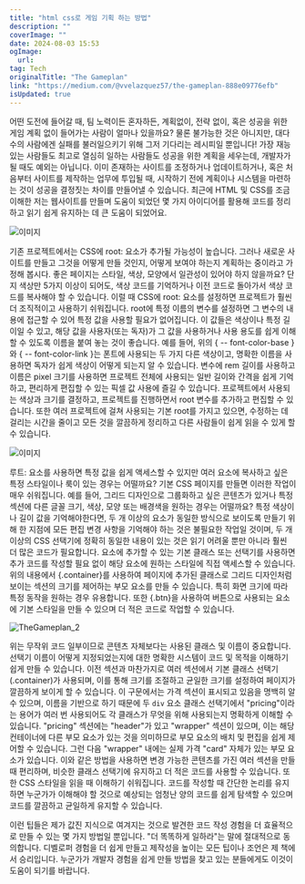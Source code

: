 ```yaml
---
title: "html css로 게임 기획 하는 방법"
description: ""
coverImage: ""
date: 2024-08-03 15:53
ogImage:
  url:
tag: Tech
originalTitle: "The Gameplan"
link: "https://medium.com/@vvelazquez57/the-gameplan-888e09776efb"
isUpdated: true
---
```


어떤 도전에 들어갈 때, 팀 노력이든 혼자하든, 계획없이, 전략 없이, 혹은 성공을 위한 게임 계획 없이 들어가는 사람이 얼마나 있을까요? 물론 불가능한 것은 아니지만, 대다수의 사람에겐 실패를 불러일으키기 위해 그저 기다리는 레시피일 뿐입니다! 가장 재능 있는 사람들도 최고로 열심히 일하는 사람들도 성공을 위한 계획을 세우는데, 개발자가 될 때도 예외는 아닙니다. 이미 존재하는 사이트를 조정하거나 업데이트하거나, 혹은 처음부터 사이트를 제작하는 업무에 투입될 때, 시작하기 전에 계획이나 시스템을 마련하는 것이 성공을 결정짓는 차이를 만들어낼 수 있습니다. 최근에 HTML 및 CSS를 조금 이해한 저는 웹사이트를 만들며 도움이 되었던 몇 가지 아이디어를 활용해 코드를 정리하고 읽기 쉽게 유지하는 데 큰 도움이 되었어요.

![이미지](/assets/img/TheGameplan_0.png)

기존 프로젝트에서는 CSS에 root: 요소가 추가될 가능성이 높습니다. 그러나 새로운 사이트를 만들고 그것을 어떻게 만들 것인지, 어떻게 보여야 하는지 계획하는 중이라고 가정해 봅시다. 좋은 페이지는 스타일, 색상, 모양에서 일관성이 있어야 하지 않을까요? 단지 색상만 5가지 이상이 되어도, 색상 코드를 기억하거나 이전 코드로 돌아가서 색상 코드를 복사해야 할 수 있습니다. 이럴 때 CSS에 root: 요소를 설정하면 프로젝트가 훨씬 더 조직적이고 사용하기 쉬워집니다. root에 특정 이름의 변수를 설정하면 그 변수의 내용에 접근할 수 있어 특정 값을 사용할 필요가 없어집니다. 이 값들은 색상이나 특정 길이일 수 있고, 해당 값을 사용자(또는 독자)가 그 값을 사용하거나 사용 용도를 쉽게 이해할 수 있도록 이름을 붙여 놓는 것이 좋습니다. 예를 들어, 위의 { -- font-color-base } 와 { -- font-color-link }는 폰트에 사용되는 두 가지 다른 색상이고, 명확한 이름을 사용하면 독자가 쉽게 색상이 어떻게 되는지 알 수 있습니다. 변수에 rem 길이를 사용하고 이름은 pixel 크기를 사용하면 프로젝트 전체에 사용되는 일반 길이와 간격을 쉽게 기억하고, 편리하게 편집할 수 있는 픽셀 값 사용에 즐길 수 있습니다. 프로젝트에서 사용되는 색상과 크기를 결정하고, 프로젝트를 진행하면서 root 변수를 추가하고 편집할 수 있습니다. 또한 여러 프로젝트에 걸쳐 사용되는 기본 root를 가지고 있으면, 수정하는 데 걸리는 시간을 줄이고 모든 것을 깔끔하게 정리하고 다른 사람들이 쉽게 읽을 수 있게 할 수 있습니다.

![이미지](/assets/img/TheGameplan_1.png)

<!-- seedividend - 사각형 -->

<ins class="adsbygoogle"
     style="display:block"
     data-ad-client="ca-pub-4877378276818686"
     data-ad-slot="1898504329"
     data-ad-format="auto"
     data-full-width-responsive="true"></ins>

<script>
     (adsbygoogle = window.adsbygoogle || []).push({});
</script>

루트: 요소를 사용하면 특정 값을 쉽게 액세스할 수 있지만 여러 요소에 복사하고 싶은 특정 스타일이나 룩이 있는 경우는 어떨까요? 기본 CSS 페이지를 만들면 이러한 작업이 매우 쉬워집니다. 예를 들어, 그리드 디자인으로 그룹화하고 싶은 콘텐츠가 있거나 특정 섹션에 다른 글꼴 크기, 색상, 모양 또는 배경색을 원하는 경우는 어떨까요? 특정 색상이나 길이 값을 기억해야한다면, 두 개 이상의 요소가 동일한 방식으로 보이도록 만들기 위해 한 지점에 모든 편집 변경 사항을 기억해야 하는 것은 불필요한 작업일 것이며, 두 개 이상의 CSS 선택기에 정확히 동일한 내용이 있는 것은 읽기 어려울 뿐만 아니라 훨씬 더 많은 코드가 필요합니다. 요소에 추가할 수 있는 기본 클래스 또는 선택기를 사용하면 추가 코드를 작성할 필요 없이 해당 요소에 원하는 스타일에 직접 액세스할 수 있습니다. 위의 내용에서 {.container}를 사용하여 페이지에 추가된 클래스로 그리드 디자인처럼 보이는 섹션의 크기를 제어하는 부모 요소를 만들 수 있습니다. 특히 화면 크기에 따라 특정 동작을 원하는 경우 유용합니다. 또한 {.btn}을 사용하여 버튼으로 사용되는 요소에 기본 스타일을 만들 수 있으며 더 적은 코드로 작업할 수 있습니다.

![TheGameplan_2](/assets/img/TheGameplan_2.png)

위는 무작위 코드 일부이므로 콘텐츠 자체보다는 사용된 클래스 및 이름이 중요합니다. 선택기 이름이 어떻게 지정되었는지에 대한 명확한 시스템이 코드 및 목적을 이해하기 쉽게 만들 수 있습니다. 이전 섹션과 마찬가지로 여러 섹션에서 기본 클래스 선택기 (.container)가 사용되며, 이를 통해 크기를 조절하고 균일한 크기를 설정하여 페이지가 깔끔하게 보이게 할 수 있습니다. 이 구문에서는 가격 섹션이 표시되고 있음을 명백히 알 수 있으며, 이름을 기반으로 하기 때문에 두 `div` 요소 클래스 선택기에서 "pricing"이라는 용어가 여러 번 사용되어도 각 클래스가 무엇을 위해 사용되는지 명확하게 이해할 수 있습니다. "pricing" 섹션에는 "header"가 있고 "wrapper" 섹션이 있으며, 이는 해당 컨테이너에 다른 부모 요소가 있는 것을 의미하므로 부모 요소의 배치 및 편집을 쉽게 제어할 수 있습니다. 그런 다음 "wrapper" 내에는 실제 가격 "card" 자체가 있는 부모 요소가 있습니다. 이와 같은 방법을 사용하면 변경 가능한 콘텐츠를 가진 여러 섹션을 만들 때 편리하며, 비슷한 클래스 선택기에 유지하고 더 적은 코드를 사용할 수 있습니다. 또한 CSS 스타일을 읽을 때 이해하기 쉬워집니다. 코드를 작성할 때 간단한 논리를 유지하면 누군가가 이해해야 할 것으로 예상되는 엄청난 양의 코드를 쉽게 탐색할 수 있으며 코드를 깔끔하고 균일하게 유지할 수 있습니다.

이런 팁들은 제가 값진 지식으로 여겨지는 것으로 발견한 코드 작성 경험을 더 효율적으로 만들 수 있는 몇 가지 방법일 뿐입니다. "더 똑똑하게 일하라"는 말에 절대적으로 동의합니다. 디벨로퍼 경험을 더 쉽게 만들고 제작성을 높이는 모든 팁이나 조언은 제 책에서 승리입니다. 누군가가 개발자 경험을 쉽게 만들 방법을 찾고 있는 분들에게도 이것이 도움이 되기를 바랍니다.
